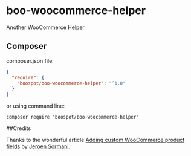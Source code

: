 # boo-woocommerce-helper
Another WooCommerce Helper


## Composer

composer.json file: 

```json
{
  "require": {
    "boospot/boo-woocommerce-helper": "^1.0"
  }
}
```

or using command line:

```shell script
composer require "boospot/boo-woocommerce-helper"
```


##Credits

Thanks to the wonderful article [Adding custom WooCommerce product fields](https://jeroensormani.com/adding-custom-woocommerce-product-fields/) by [Jeroen Sormani](https://jeroensormani.com/).
 
